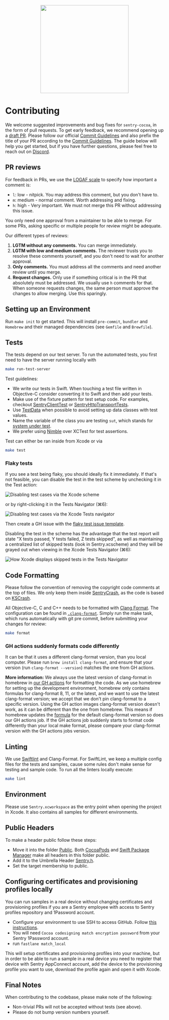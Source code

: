 <p align="center">
  <a href="https://sentry.io" target="_blank" align="center">
    <img src="https://sentry-brand.storage.googleapis.com/sentry-logo-black.png" width="280">
  </a>
  <br />
</p>

# Contributing

We welcome suggested improvements and bug fixes for `sentry-cocoa`, in the form of pull requests. To get early feedback, we recommend opening up a [draft PR](https://docs.github.com/en/pull-requests/collaborating-with-pull-requests/proposing-changes-to-your-work-with-pull-requests/about-pull-requests#draft-pull-requests). Please follow our official [Commit Guidelines](https://develop.sentry.dev/code-review/#commit-guidelines) and also prefix the title of your PR according to the [Commit Guidelines](https://develop.sentry.dev/code-review/#commit-guidelines). The guide below will help you get started, but if you have further questions, please feel free to reach out on [Discord](https://discord.gg/Ww9hbqr).

## PR reviews

For feedback in PRs, we use the [LOGAF scale](https://blog.danlew.net/2020/04/15/the-logaf-scale/) to specify how important a comment is:

* `l`: low - nitpick. You may address this comment, but you don't have to.
* `m`: medium - normal comment. Worth addressing and fixing.
* `h`: high - Very important. We must not merge this PR without addressing this issue.

You only need one approval from a maintainer to be able to merge. For some PRs, asking specific or multiple people for review might be adequate.

Our different types of reviews:
  
  1. **LGTM without any comments.** You can merge immediately.
  2. **LGTM with low and medium comments.** The reviewer trusts you to resolve these comments yourself, and you don't need to wait for another approval. 
  3. **Only comments.** You must address all the comments and need another review until you merge.
  4. **Request changes.** Only use if something critical is in the PR that absolutely must be addressed. We usually use `h` comments for that. When someone requests changes, the same person must approve the changes to allow merging. Use this sparingly.

## Setting up an Environment

Run `make init` to get started. This will install `pre-commit`, `bundler` and `Homebrew` and their managed dependencies (see `Gemfile` and `Brewfile`).

## Tests

The tests depend on our test server. To run the automated tests, you first need to have the server running locally with

```sh
make run-test-server
```

Test guidelines:

* We write our tests in Swift. When touching a test file written in Objective-C consider converting it to Swift and then add your tests.
* Make use of the fixture pattern for test setup code. For examples, checkout [SentryClientTest](/Tests/SentryTests/SentryClientTest.swift) or [SentryHttpTransportTests](/Tests/SentryTests/SentryHttpTransportTests.swift).
* Use [TestData](/Tests/SentryTests/Protocol/TestData.swift) when possible to avoid setting up data classes with test values.
* Name the variable of the class you are testing `sut`, which stands for [system under test](https://en.wikipedia.org/wiki/System_under_test).
* We prefer using [Nimble](https://github.com/Quick/Nimble) over XCTest for test assertions.

Test can either be ran inside from Xcode or via

```sh
make test
```

### Flaky tests

If you see a test being flaky, you should ideally fix it immediately. If that's not feasible, you can disable the test in the test scheme by unchecking it in the Test action:

![Disabling test cases via the Xcode scheme](./develop-docs/disabling_tests_xcode_scheme.png)

or by right-clicking it in the Tests Navigator (⌘6):

![Disabling test cases via the Xcode Tests navigator](./develop-docs/disabling_tests_xcode_tests_navigator.png)

Then create a GH issue with the [flaky test issue template](https://github.com/getsentry/sentry-cocoa/issues/new?assignees=&labels=Platform%3A+Cocoa%2CType%3A+Flaky+Test&template=flaky-test.yml). 

Disabling the test in the scheme has the advantage that the test report will state "X tests passed, Y tests failed, Z tests skipped", as well as maintaining a centralized list of skipped tests (look in Sentry.xcscheme) and they will be grayed out when viewing in the Xcode Tests Navigator (⌘6):

![How Xcode displays skipped tests in the Tests Navigator](./develop-docs/xcode_tests_navigator_with_skipped_test.png)

## Code Formatting

Please follow the convention of removing the copyright code comments at the top of files. We only keep them inside [SentryCrash](/SentryCrash/),
as the code is based on [KSCrash](https://github.com/kstenerud/KSCrash).

All Objective-C, C and C++ needs to be formatted with [Clang Format](http://clang.llvm.org/docs/ClangFormat.html). The configuration can be found in [`.clang-format`](./.clang-format). Simply run the make task, which runs automatically with git pre commit, before submitting your changes for review:

```sh
make format
```

### GH actions suddenly formats code differently

It can be that it uses a different clang-format version, than you local computer. Please run `brew install clang-format`, and ensure that your version (run `clang-format --version`) matches the one from GH actions.

**More information:**
We always use the latest version of clang-format in homebrew in [our GH actions](https://github.com/getsentry/sentry-cocoa/blob/bdaf35331fa9dc67fc318e4a25b92cdc9b0c0ed7/.github/workflows/format-code.yml#L19-L20) for formatting the code.
As we use homebrew for setting up the development environment,  homebrew only contains formulas for clang-format 8, 11, or the latest, and we want to use the latest clang-format version; we accept that we don't pin clang-format to a specific version. Using the GH action images clang-format version doesn't work, as it can be different than the one from homebrew.
This means if homebrew updates the [formula](https://formulae.brew.sh/formula/) for the default clang-format version so does our GH actions job. If the GH actions job suddenly starts to format code differently than your local make format, please compare your clang-format version with the GH actions jobs version.

## Linting

We use [Swiftlint](https://github.com/realm/SwiftLint) and Clang-Format. For SwiftLint, we keep a multiple config files for the tests and samples, cause some rules don't make sense for testing and sample code. To run all the linters locally execute:

```sh
make lint
```

## Environment

Please use `Sentry.xcworkspace` as the entry point when opening the project in Xcode. It also contains all samples for different environments.

## Public Headers

To make a header public follow these steps:

* Move it into the folder [Public](/Sources/Sentry/Public). Both [CocoaPods](Sentry.podspec) and [Swift Package Manager](Package.swift) make all headers in this folder public.
* Add it to the Umbrella Header [Sentry.h](/Sources/Sentry/Public/Sentry.h).
* Set the target membership to public.

## Configuring certificates and provisioning profiles locally

You can run samples in a real device without changing certificates and provisioning profiles if you are a Sentry employee with access to Sentry profiles repository and 1Password account.

* Configure your environment to use SSH to access GitHub. Follow [this instructions](https://docs.github.com/en/authentication/connecting-to-github-with-ssh).
* You will need `Cocoa codesigning match encryption password` from your Sentry 1Password account.
* run `fastlane match_local`

This will setup certificates and provisioning profiles into your machine, but in order to be able to run a sample in a real device you need to register that device with Sentry AppConnect account, add the device to the provisioning profile you want to use, download the profile again and open it with Xcode.

## Final Notes

When contributing to the codebase, please make note of the following:

* Non-trivial PRs will not be accepted without tests (see above).
* Please do not bump version numbers yourself.
